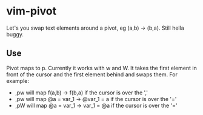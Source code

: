 vim-pivot
=========

Let's you swap text elements around a pivot, eg (a,b) -> (b,a). Still hella buggy.

Use
---

Pivot maps to <leader>p. Currently it works with w and W. It takes the first element in front of the cursor and the first element behind and swaps them. For example:

* ,pw will map f(a,b) -> f(b,a) if the cursor is over the ','
* ,pw will map @a = var\_1 -> @var\_1 = a if the cursor is over the '='
* ,pW will map @a = var\_1 -> var\_1 = @a if the cursor is over the '='

